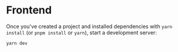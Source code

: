 # Frontend
Once you've created a project and installed dependencies with `yarn install` (or `pnpm install` or `yarn`), start a development server:

```bash
yarn dev
```
